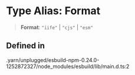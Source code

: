 # Type Alias: Format

> **Format**: `"iife"` \| `"cjs"` \| `"esm"`

## Defined in

.yarn/unplugged/esbuild-npm-0.24.0-1252872327/node\_modules/esbuild/lib/main.d.ts:2
